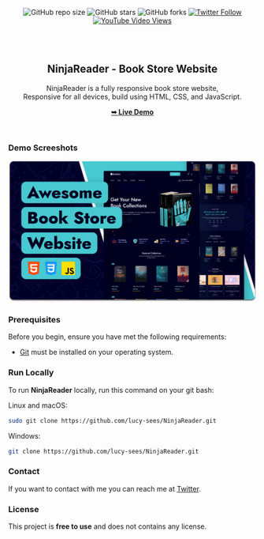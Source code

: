 <div align="center">
  
  ![GitHub repo size](https://img.shields.io/github/repo-size/lucy-sees/NinjaReader)
  ![GitHub stars](https://img.shields.io/github/stars/lucy-sees/NinjaReader?style=social)
  ![GitHub forks](https://img.shields.io/github/forks/lucy-sees/NinjaReader?style=social)
[![Twitter Follow](https://img.shields.io/twitter/follow/lucy-sees_?style=social)](https://twitter.com/intent/follow?screen_name=lucy-sees_)
  [![YouTube Video Views](https://img.shields.io/youtube/views/iHsVNWmcBAs?style=social)](https://youtu.be/iHsVNWmcBAs)

  <br />
  <br />

  <h2 align="center">NinjaReader - Book Store Website</h2>

  NinjaReader is a fully responsive book store website, <br />Responsive for all devices, build using HTML, CSS, and JavaScript.

  <a href="https://lucy-sees.github.io/NinjaReader/"><strong>➥ Live Demo</strong></a>

</div>

<br />

### Demo Screeshots

![NinjaReader Desktop Demo](./readme-images/desktop.png "Desktop Demo")

### Prerequisites

Before you begin, ensure you have met the following requirements:

* [Git](https://git-scm.com/downloads "Download Git") must be installed on your operating system.

### Run Locally

To run **NinjaReader** locally, run this command on your git bash:

Linux and macOS:

```bash
sudo git clone https://github.com/lucy-sees/NinjaReader.git
```

Windows:

```bash
git clone https://github.com/lucy-sees/NinjaReader.git
```

### Contact

If you want to contact with me you can reach me at [Twitter](https://www.twitter.com/lucy-sees).

### License

This project is **free to use** and does not contains any license.
